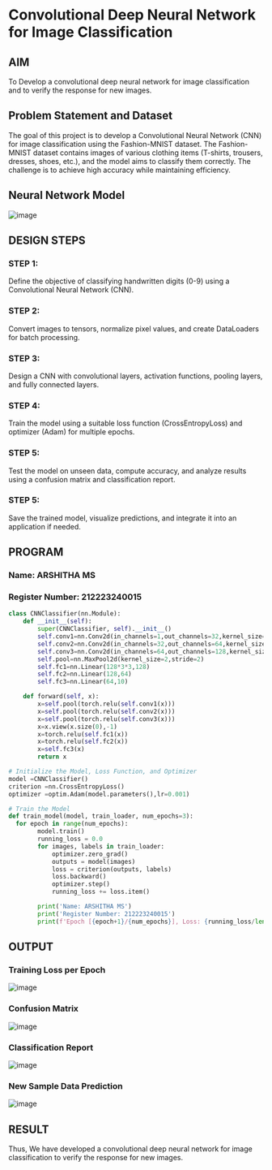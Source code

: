 # Convolutional Deep Neural Network for Image Classification

## AIM

To Develop a convolutional deep neural network for image classification and to verify the response for new images.

## Problem Statement and Dataset

The goal of this project is to develop a Convolutional Neural Network (CNN) for image classification using the Fashion-MNIST dataset. The Fashion-MNIST dataset contains images of various clothing items (T-shirts, trousers, dresses, shoes, etc.), and the model aims to classify them correctly. The challenge is to achieve high accuracy while maintaining efficiency.

## Neural Network Model

![image](https://github.com/user-attachments/assets/acb92196-8a29-40c9-9505-82bf31af77b3)


## DESIGN STEPS

### STEP 1:
Define the objective of classifying handwritten digits (0-9) using a Convolutional Neural Network (CNN).

### STEP 2:
Convert images to tensors, normalize pixel values, and create DataLoaders for batch processing.

### STEP 3:
Design a CNN with convolutional layers, activation functions, pooling layers, and fully connected layers.

### STEP 4:
Train the model using a suitable loss function (CrossEntropyLoss) and optimizer (Adam) for multiple epochs.

### STEP 5:
Test the model on unseen data, compute accuracy, and analyze results using a confusion matrix and classification report.

### STEP 5:
Save the trained model, visualize predictions, and integrate it into an application if needed.

## PROGRAM

### Name: ARSHITHA MS
### Register Number: 212223240015
```python
class CNNClassifier(nn.Module):
    def __init__(self):
        super(CNNClassifier, self).__init__()
        self.conv1=nn.Conv2d(in_channels=1,out_channels=32,kernel_size=3,padding=1)
        self.conv2=nn.Conv2d(in_channels=32,out_channels=64,kernel_size=3,padding=1)
        self.conv3=nn.Conv2d(in_channels=64,out_channels=128,kernel_size=3,padding=1)
        self.pool=nn.MaxPool2d(kernel_size=2,stride=2)
        self.fc1=nn.Linear(128*3*3,128)
        self.fc2=nn.Linear(128,64)
        self.fc3=nn.Linear(64,10)

    def forward(self, x):
        x=self.pool(torch.relu(self.conv1(x)))
        x=self.pool(torch.relu(self.conv2(x)))
        x=self.pool(torch.relu(self.conv3(x)))
        x=x.view(x.size(0),-1)
        x=torch.relu(self.fc1(x))
        x=torch.relu(self.fc2(x))
        x=self.fc3(x)
        return x
```

```python
# Initialize the Model, Loss Function, and Optimizer
model =CNNClassifier()
criterion =nn.CrossEntropyLoss()
optimizer =optim.Adam(model.parameters(),lr=0.001)

```

```python
# Train the Model
def train_model(model, train_loader, num_epochs=3):
  for epoch in range(num_epochs):
        model.train()
        running_loss = 0.0
        for images, labels in train_loader:
            optimizer.zero_grad()
            outputs = model(images)
            loss = criterion(outputs, labels)
            loss.backward()
            optimizer.step()
            running_loss += loss.item()

        print('Name: ARSHITHA MS')
        print('Register Number: 212223240015')
        print(f'Epoch [{epoch+1}/{num_epochs}], Loss: {running_loss/len(train_loader):.4f}')


```

## OUTPUT
### Training Loss per Epoch

![image](https://github.com/user-attachments/assets/a3900c38-9909-4111-ac4c-a2f5bb6fb737)


### Confusion Matrix

![image](https://github.com/user-attachments/assets/78897750-7c1f-409b-8516-03df7efa8fc0)


### Classification Report

![image](https://github.com/user-attachments/assets/ae83d5f2-d2bb-436b-800b-faeda9dfec2d)



### New Sample Data Prediction

![image](https://github.com/user-attachments/assets/7a075fee-8bbd-4e1e-adea-8f7c8e041c2a)


## RESULT
Thus, We have developed a convolutional deep neural network for image classification to verify the response for new images.
